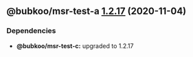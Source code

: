 ## @bubkoo/msr-test-a [1.2.17](https://github.com/bubkoo/monorepo-semantic-release/compare/@bubkoo/msr-test-a@1.2.16...@bubkoo/msr-test-a@1.2.17) (2020-11-04)





### Dependencies

* **@bubkoo/msr-test-c:** upgraded to 1.2.17
